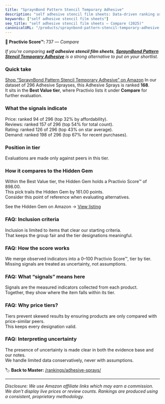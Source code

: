 ```yaml
---
title: "SpraynBond Pattern Stencil Temporary Adhesive"
description: "self adhesive stencil film sheets: Data-driven ranking using the Practivio Score™. Positioned by quality, value, demand, findability, momentum."
keywords: ["self adhesive stencil film sheets"]
seo_title: "self adhesive stencil film sheets — Compare (2025)"
canonicalURL: "/products/spraynbond-pattern-stencil-temporary-adhesive-B08DL6F2TR/"
---
```


**🛒 Practivio Score™:** 737 — _Compare_


*If you're comparing **self adhesive stencil film sheets**, **[SpraynBond Pattern Stencil Temporary Adhesive](https://www.amazon.com/dp/B08DL6F2TR?tag=practivio-20)** is a strong alternative to put on your shortlist.*
### Quick take
[Shop “SpraynBond Pattern Stencil Temporary Adhesive” on Amazon](https://www.amazon.com/dp/B08DL6F2TR?tag=practivio-20)
In our dataset of 296 Adhesive Sprayses, this Adhesive Sprays is ranked **168**.  
It sits in the **Best Value tier**, where Practivio lists it under **Compare** for further evaluation.

### What the signals indicate
Price: ranked 94 of 296 (top 32% by affordability).  
Reviews: ranked 157 of 296 (top 54% for total count).  
Rating: ranked 126 of 296 (top 43% on star average).  
Demand: ranked 198 of 296 (top 67% for recent purchases).

### Position in tier
Evaluations are made only against peers in this tier.

### How it compares to the Hidden Gem
Within the Best Value tier, the Hidden Gem holds a Practivio Score™ of 898.00.  
This pick trails the Hidden Gem by 161.00 points.  
Consider this point of reference when evaluating alternatives.  

See the Hidden Gem on Amazon → [View listing](https://www.amazon.com/dp/B08QSKYTBB?tag=practivio-20)

### FAQ: Inclusion criteria
Inclusion is limited to items that clear our starting criteria.  
That keeps the group fair and the tier designations meaningful.

### FAQ: How the score works
We merge observed indicators into a 0–100 Practivio Score™, tier by tier.  
Missing signals are treated as uncertainty, not assumptions.

### FAQ: What “signals” means here
Signals are the measured indicators collected from each product.  
Together, they show where the item falls within its tier.

### FAQ: Why price tiers?
Tiers prevent skewed results by ensuring products are only compared with price-similar peers.  
This keeps every designation valid.

### FAQ: Interpreting uncertainty
The presence of uncertainty is made clear in both the evidence base and our notes.  
We handle limited data conservatively, never with assumptions.

<!-- Missing template for Compare/CompareWithinPriceClass -->


🏷️ **Back to Master:** [/rankings/adhesive-sprays/](/rankings/adhesive-sprays/)

---
_Disclosure: We use Amazon affiliate links which may earn a commission. We don’t display live prices or review counts. Rankings are produced using a consistent, proprietary methodology._
